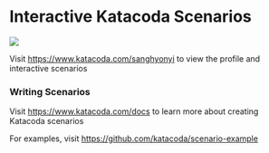 # Interactive Katacoda Scenarios

[![](http://shields.katacoda.com/katacoda/sanghyonyi/count.svg)](https://www.katacoda.com/sanghyonyi "Get your profile on Katacoda.com")

Visit https://www.katacoda.com/sanghyonyi to view the profile and interactive scenarios

### Writing Scenarios
Visit https://www.katacoda.com/docs to learn more about creating Katacoda scenarios

For examples, visit https://github.com/katacoda/scenario-example
